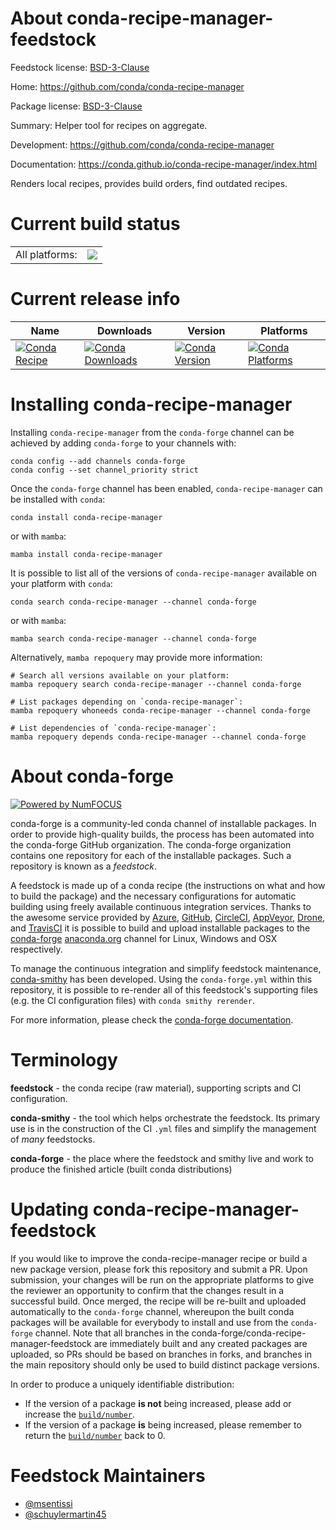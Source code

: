 About conda-recipe-manager-feedstock
====================================

Feedstock license: [BSD-3-Clause](https://github.com/conda-forge/conda-recipe-manager-feedstock/blob/main/LICENSE.txt)

Home: https://github.com/conda/conda-recipe-manager

Package license: [BSD-3-Clause](https://github.com/conda/conda-recipe-manager/blob/main/LICENSE)

Summary: Helper tool for recipes on aggregate.

Development: https://github.com/conda/conda-recipe-manager

Documentation: https://conda.github.io/conda-recipe-manager/index.html

Renders local recipes, provides build orders, find outdated recipes.


Current build status
====================


<table><tr><td>All platforms:</td>
    <td>
      <a href="https://dev.azure.com/conda-forge/feedstock-builds/_build/latest?definitionId=22501&branchName=main">
        <img src="https://dev.azure.com/conda-forge/feedstock-builds/_apis/build/status/conda-recipe-manager-feedstock?branchName=main">
      </a>
    </td>
  </tr>
</table>

Current release info
====================

| Name | Downloads | Version | Platforms |
| --- | --- | --- | --- |
| [![Conda Recipe](https://img.shields.io/badge/recipe-conda--recipe--manager-green.svg)](https://anaconda.org/conda-forge/conda-recipe-manager) | [![Conda Downloads](https://img.shields.io/conda/dn/conda-forge/conda-recipe-manager.svg)](https://anaconda.org/conda-forge/conda-recipe-manager) | [![Conda Version](https://img.shields.io/conda/vn/conda-forge/conda-recipe-manager.svg)](https://anaconda.org/conda-forge/conda-recipe-manager) | [![Conda Platforms](https://img.shields.io/conda/pn/conda-forge/conda-recipe-manager.svg)](https://anaconda.org/conda-forge/conda-recipe-manager) |

Installing conda-recipe-manager
===============================

Installing `conda-recipe-manager` from the `conda-forge` channel can be achieved by adding `conda-forge` to your channels with:

```
conda config --add channels conda-forge
conda config --set channel_priority strict
```

Once the `conda-forge` channel has been enabled, `conda-recipe-manager` can be installed with `conda`:

```
conda install conda-recipe-manager
```

or with `mamba`:

```
mamba install conda-recipe-manager
```

It is possible to list all of the versions of `conda-recipe-manager` available on your platform with `conda`:

```
conda search conda-recipe-manager --channel conda-forge
```

or with `mamba`:

```
mamba search conda-recipe-manager --channel conda-forge
```

Alternatively, `mamba repoquery` may provide more information:

```
# Search all versions available on your platform:
mamba repoquery search conda-recipe-manager --channel conda-forge

# List packages depending on `conda-recipe-manager`:
mamba repoquery whoneeds conda-recipe-manager --channel conda-forge

# List dependencies of `conda-recipe-manager`:
mamba repoquery depends conda-recipe-manager --channel conda-forge
```


About conda-forge
=================

[![Powered by
NumFOCUS](https://img.shields.io/badge/powered%20by-NumFOCUS-orange.svg?style=flat&colorA=E1523D&colorB=007D8A)](https://numfocus.org)

conda-forge is a community-led conda channel of installable packages.
In order to provide high-quality builds, the process has been automated into the
conda-forge GitHub organization. The conda-forge organization contains one repository
for each of the installable packages. Such a repository is known as a *feedstock*.

A feedstock is made up of a conda recipe (the instructions on what and how to build
the package) and the necessary configurations for automatic building using freely
available continuous integration services. Thanks to the awesome service provided by
[Azure](https://azure.microsoft.com/en-us/services/devops/), [GitHub](https://github.com/),
[CircleCI](https://circleci.com/), [AppVeyor](https://www.appveyor.com/),
[Drone](https://cloud.drone.io/welcome), and [TravisCI](https://travis-ci.com/)
it is possible to build and upload installable packages to the
[conda-forge](https://anaconda.org/conda-forge) [anaconda.org](https://anaconda.org/)
channel for Linux, Windows and OSX respectively.

To manage the continuous integration and simplify feedstock maintenance,
[conda-smithy](https://github.com/conda-forge/conda-smithy) has been developed.
Using the ``conda-forge.yml`` within this repository, it is possible to re-render all of
this feedstock's supporting files (e.g. the CI configuration files) with ``conda smithy rerender``.

For more information, please check the [conda-forge documentation](https://conda-forge.org/docs/).

Terminology
===========

**feedstock** - the conda recipe (raw material), supporting scripts and CI configuration.

**conda-smithy** - the tool which helps orchestrate the feedstock.
                   Its primary use is in the construction of the CI ``.yml`` files
                   and simplify the management of *many* feedstocks.

**conda-forge** - the place where the feedstock and smithy live and work to
                  produce the finished article (built conda distributions)


Updating conda-recipe-manager-feedstock
=======================================

If you would like to improve the conda-recipe-manager recipe or build a new
package version, please fork this repository and submit a PR. Upon submission,
your changes will be run on the appropriate platforms to give the reviewer an
opportunity to confirm that the changes result in a successful build. Once
merged, the recipe will be re-built and uploaded automatically to the
`conda-forge` channel, whereupon the built conda packages will be available for
everybody to install and use from the `conda-forge` channel.
Note that all branches in the conda-forge/conda-recipe-manager-feedstock are
immediately built and any created packages are uploaded, so PRs should be based
on branches in forks, and branches in the main repository should only be used to
build distinct package versions.

In order to produce a uniquely identifiable distribution:
 * If the version of a package **is not** being increased, please add or increase
   the [``build/number``](https://docs.conda.io/projects/conda-build/en/latest/resources/define-metadata.html#build-number-and-string).
 * If the version of a package **is** being increased, please remember to return
   the [``build/number``](https://docs.conda.io/projects/conda-build/en/latest/resources/define-metadata.html#build-number-and-string)
   back to 0.

Feedstock Maintainers
=====================

* [@msentissi](https://github.com/msentissi/)
* [@schuylermartin45](https://github.com/schuylermartin45/)

